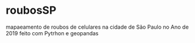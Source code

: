 # roubosSP
mapaeamento de roubos de celulares na cidade de São Paulo no Ano de 2019 feito com Pytrhon e geopandas 
